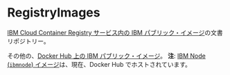 # RegistryImages

[IBM Cloud Container Registry サービス内の IBM パブリック・イメージ](https://console.bluemix.net/docs/services/RegistryImages/index.html#ibm_images)の文書リポジトリー。

その他の、[Docker Hub 上の IBM パブリック・イメージ](https://hub.docker.com/u/ibmcom/)。 **注**: [IBM Node (`ibmnode`) イメージ](https://hub.docker.com/r/ibmcom/ibmnode/)は、現在、Docker Hub でホストされています。
